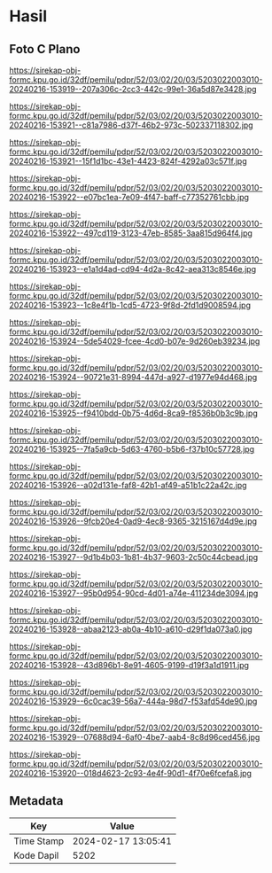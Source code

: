# Hasil

## Foto C Plano

https://sirekap-obj-formc.kpu.go.id/32df/pemilu/pdpr/52/03/02/20/03/5203022003010-20240216-153919--207a306c-2cc3-442c-99e1-36a5d87e3428.jpg

https://sirekap-obj-formc.kpu.go.id/32df/pemilu/pdpr/52/03/02/20/03/5203022003010-20240216-153921--c81a7986-d37f-46b2-973c-502337118302.jpg

https://sirekap-obj-formc.kpu.go.id/32df/pemilu/pdpr/52/03/02/20/03/5203022003010-20240216-153921--15f1d1bc-43e1-4423-824f-4292a03c571f.jpg

https://sirekap-obj-formc.kpu.go.id/32df/pemilu/pdpr/52/03/02/20/03/5203022003010-20240216-153922--e07bc1ea-7e09-4f47-baff-c77352761cbb.jpg

https://sirekap-obj-formc.kpu.go.id/32df/pemilu/pdpr/52/03/02/20/03/5203022003010-20240216-153922--497cd119-3123-47eb-8585-3aa815d964f4.jpg

https://sirekap-obj-formc.kpu.go.id/32df/pemilu/pdpr/52/03/02/20/03/5203022003010-20240216-153923--e1a1d4ad-cd94-4d2a-8c42-aea313c8546e.jpg

https://sirekap-obj-formc.kpu.go.id/32df/pemilu/pdpr/52/03/02/20/03/5203022003010-20240216-153923--1c8e4f1b-1cd5-4723-9f8d-2fd1d9008594.jpg

https://sirekap-obj-formc.kpu.go.id/32df/pemilu/pdpr/52/03/02/20/03/5203022003010-20240216-153924--5de54029-fcee-4cd0-b07e-9d260eb39234.jpg

https://sirekap-obj-formc.kpu.go.id/32df/pemilu/pdpr/52/03/02/20/03/5203022003010-20240216-153924--90721e31-8994-447d-a927-d1977e94d468.jpg

https://sirekap-obj-formc.kpu.go.id/32df/pemilu/pdpr/52/03/02/20/03/5203022003010-20240216-153925--f9410bdd-0b75-4d6d-8ca9-f8536b0b3c9b.jpg

https://sirekap-obj-formc.kpu.go.id/32df/pemilu/pdpr/52/03/02/20/03/5203022003010-20240216-153925--7fa5a9cb-5d63-4760-b5b6-f37b10c57728.jpg

https://sirekap-obj-formc.kpu.go.id/32df/pemilu/pdpr/52/03/02/20/03/5203022003010-20240216-153926--a02d131e-faf8-42b1-af49-a51b1c22a42c.jpg

https://sirekap-obj-formc.kpu.go.id/32df/pemilu/pdpr/52/03/02/20/03/5203022003010-20240216-153926--9fcb20e4-0ad9-4ec8-9365-3215167d4d9e.jpg

https://sirekap-obj-formc.kpu.go.id/32df/pemilu/pdpr/52/03/02/20/03/5203022003010-20240216-153927--9d1b4b03-1b81-4b37-9603-2c50c44cbead.jpg

https://sirekap-obj-formc.kpu.go.id/32df/pemilu/pdpr/52/03/02/20/03/5203022003010-20240216-153927--95b0d954-90cd-4d01-a74e-411234de3094.jpg

https://sirekap-obj-formc.kpu.go.id/32df/pemilu/pdpr/52/03/02/20/03/5203022003010-20240216-153928--abaa2123-ab0a-4b10-a610-d29f1da073a0.jpg

https://sirekap-obj-formc.kpu.go.id/32df/pemilu/pdpr/52/03/02/20/03/5203022003010-20240216-153928--43d896b1-8e91-4605-9199-d19f3a1d1911.jpg

https://sirekap-obj-formc.kpu.go.id/32df/pemilu/pdpr/52/03/02/20/03/5203022003010-20240216-153929--6c0cac39-56a7-444a-98d7-f53afd54de90.jpg

https://sirekap-obj-formc.kpu.go.id/32df/pemilu/pdpr/52/03/02/20/03/5203022003010-20240216-153929--07688d94-6af0-4be7-aab4-8c8d96ced456.jpg

https://sirekap-obj-formc.kpu.go.id/32df/pemilu/pdpr/52/03/02/20/03/5203022003010-20240216-153920--018d4623-2c93-4e4f-90d1-4f70e6fcefa8.jpg


## Metadata

| Key        | Value               |
| ---------- | ------------------- |
| Time Stamp | 2024-02-17 13:05:41 |
| Kode Dapil | 5202                |



